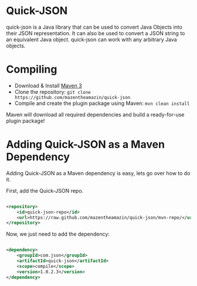 Quick-JSON
============

quick-json is a Java library that can be used to convert Java Objects into their JSON representation. It can also be used to convert a JSON string to an equivalent Java object. quick-json can work with any arbitrary Java objects.

Compiling
=========

- Download & Install [Maven 3](http://maven.apache.org/download.html)
- Clone the repository: `git clone https://github.com/mazentheamazin/quick-json`
- Compile and create the plugin package using Maven: `mvn clean install`

Maven will download all required dependencies and build a ready-for-use plugin package!

Adding Quick-JSON as a Maven Dependency
=========================================

Adding Quick-JSON as a Maven dependency is easy, lets go over how to do it.

First, add the Quick-JSON repo.

``` xml

<repository>
    <id>quick-json-repo</id>
    <url>https://raw.github.com/mazentheamazin/quick-json/mvn-repo/</url>
</repository>

```

Now, we just need to add the dependency:

``` xml

<dependency>
    <groupId>com.json</groupId>
    <artifactId>quick-json</artifactId>
    <scope>compile</scope>
    <version>1.0.2.3</version>
</dependency>

```